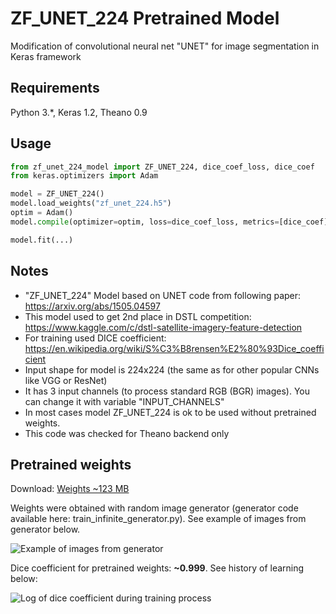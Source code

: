 # ZF_UNET_224 Pretrained Model
Modification of convolutional neural net "UNET" for image segmentation in Keras framework

## Requirements

Python 3.*, Keras 1.2, Theano 0.9

## Usage

```python
from zf_unet_224_model import ZF_UNET_224, dice_coef_loss, dice_coef
from keras.optimizers import Adam

model = ZF_UNET_224()
model.load_weights("zf_unet_224.h5")
optim = Adam()
model.compile(optimizer=optim, loss=dice_coef_loss, metrics=[dice_coef])

model.fit(...)
```

## Notes

- "ZF_UNET_224" Model based on UNET code from following paper: https://arxiv.org/abs/1505.04597
- This model used to get 2nd place in DSTL competition: https://www.kaggle.com/c/dstl-satellite-imagery-feature-detection
- For training used DICE coefficient: https://en.wikipedia.org/wiki/S%C3%B8rensen%E2%80%93Dice_coefficient
- Input shape for model is 224x224 (the same as for other popular CNNs like VGG or ResNet)
- It has 3 input channels (to process standard RGB (BGR) images). You can change it with variable "INPUT_CHANNELS"
- In most cases model ZF_UNET_224 is ok to be used without pretrained weights.
- This code was checked for Theano backend only

## Pretrained weights

Download: [Weights ~123 MB](https://mega.nz/#!eAY2WAJS!zsb9rq20gjaSWJECu6tGdTN9tG6ZzQk0KQvB8iG2sL4)

Weights were obtained with random image generator (generator code available here: train_infinite_generator.py). See example of images from generator below.

![Example of images from generator](https://github.com/ZFTurbo/ZF_UNET_224_Pretrained_Model/blob/master/ZF_UNET_Generator_Images_Example.png)

Dice coefficient for pretrained weights: **~0.999**. See history of learning below:

![Log of dice coefficient during training process](https://github.com/ZFTurbo/ZF_UNET_224_Pretrained_Model/blob/master/Dice_log.png)

